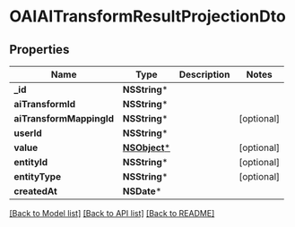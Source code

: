 # OAIAITransformResultProjectionDto

## Properties
Name | Type | Description | Notes
------------ | ------------- | ------------- | -------------
**_id** | **NSString*** |  | 
**aiTransformId** | **NSString*** |  | 
**aiTransformMappingId** | **NSString*** |  | [optional] 
**userId** | **NSString*** |  | 
**value** | [**NSObject***]() |  | [optional] 
**entityId** | **NSString*** |  | [optional] 
**entityType** | **NSString*** |  | [optional] 
**createdAt** | **NSDate*** |  | 

[[Back to Model list]](../README#documentation-for-models) [[Back to API list]](../README#documentation-for-api-endpoints) [[Back to README]](../README)


